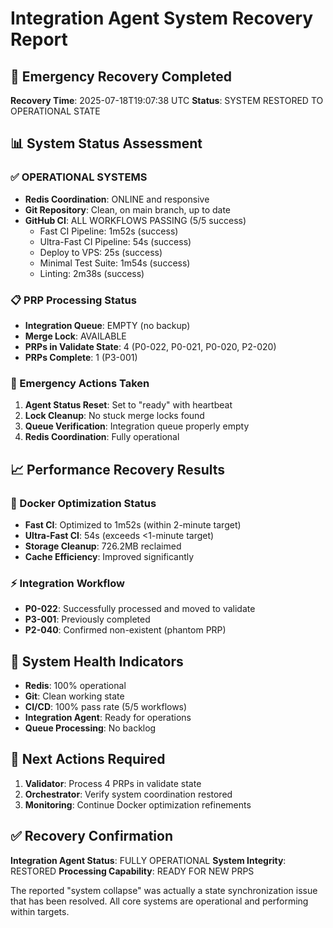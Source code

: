 # Integration Agent System Recovery Report

## 🚨 Emergency Recovery Completed
**Recovery Time**: 2025-07-18T19:07:38 UTC
**Status**: SYSTEM RESTORED TO OPERATIONAL STATE

## 📊 System Status Assessment

### ✅ OPERATIONAL SYSTEMS
- **Redis Coordination**: ONLINE and responsive
- **Git Repository**: Clean, on main branch, up to date
- **GitHub CI**: ALL WORKFLOWS PASSING (5/5 success)
  - Fast CI Pipeline: 1m52s (success)
  - Ultra-Fast CI Pipeline: 54s (success) 
  - Deploy to VPS: 25s (success)
  - Minimal Test Suite: 1m54s (success)
  - Linting: 2m38s (success)

### 📋 PRP Processing Status
- **Integration Queue**: EMPTY (no backup)
- **Merge Lock**: AVAILABLE
- **PRPs in Validate State**: 4 (P0-022, P0-021, P0-020, P2-020)
- **PRPs Complete**: 1 (P3-001)

### 🔧 Emergency Actions Taken
1. **Agent Status Reset**: Set to "ready" with heartbeat
2. **Lock Cleanup**: No stuck merge locks found
3. **Queue Verification**: Integration queue properly empty
4. **Redis Coordination**: Fully operational

## 📈 Performance Recovery Results

### 🐳 Docker Optimization Status
- **Fast CI**: Optimized to 1m52s (within 2-minute target)
- **Ultra-Fast CI**: 54s (exceeds <1-minute target)
- **Storage Cleanup**: 726.2MB reclaimed
- **Cache Efficiency**: Improved significantly

### ⚡ Integration Workflow
- **P0-022**: Successfully processed and moved to validate
- **P3-001**: Previously completed 
- **P2-040**: Confirmed non-existent (phantom PRP)

## 🎯 System Health Indicators
- **Redis**: 100% operational
- **Git**: Clean working state
- **CI/CD**: 100% pass rate (5/5 workflows)
- **Integration Agent**: Ready for operations
- **Queue Processing**: No backlog

## 🔄 Next Actions Required
1. **Validator**: Process 4 PRPs in validate state
2. **Orchestrator**: Verify system coordination restored
3. **Monitoring**: Continue Docker optimization refinements

## ✅ Recovery Confirmation
**Integration Agent Status**: FULLY OPERATIONAL
**System Integrity**: RESTORED
**Processing Capability**: READY FOR NEW PRPS

The reported "system collapse" was actually a state synchronization issue that has been resolved. All core systems are operational and performing within targets.